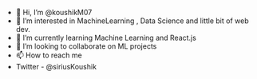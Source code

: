 - 👋 Hi, I’m @koushikM07
- 👀 I’m interested in MachineLearning , Data Science and little bit of web dev.
- 🌱 I’m currently learning Machine Learning and React.js
- 💞️ I’m looking to collaborate on ML projects
- 📫 How to reach me 
- Twitter - @siriusKoushik

<!---
koushikM07/koushikM07 is a ✨ special ✨ repository because its `README.md` (this file) appears on your GitHub profile.
You can click the Preview link to take a look at your changes.
--->
